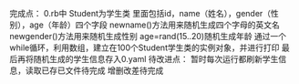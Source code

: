 完成点：
0.rb中
Student为学生类
里面包括id，name（姓名），gender（性别），age（年龄）四个字段
newname()方法用来随机生成四个字母的英文名
newgender()方法用来随机生成性别
age=rand(15..20)随机生成年龄
通过一个while循环，利用数组，建立在100个Student学生类的实例对象，并进行打印
最后再将随机生成的学生信息存入0.yaml
待改进点：
暂时每次运行都刷新学生信息，读取已存已文件待完成
增删改差待完成
